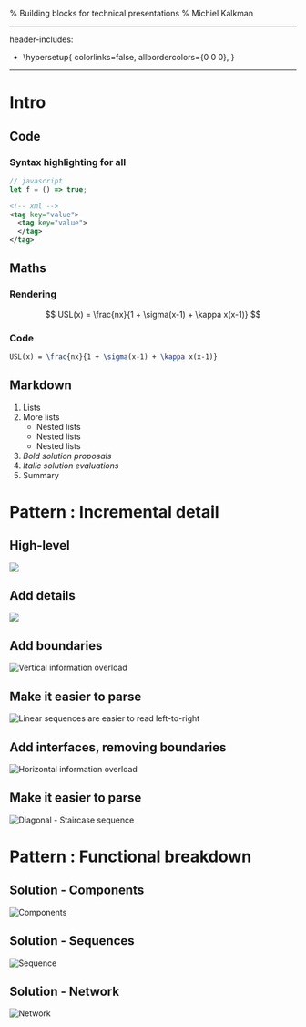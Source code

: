 % Building blocks for technical presentations
% Michiel Kalkman

---
header-includes:
  - \hypersetup{
            colorlinks=false,
            allbordercolors={0 0 0},
            }
---

# Intro

## Code

### Syntax highlighting for all

```javascript
// javascript
let f = () => true;
```

```xml
<!-- xml -->
<tag key="value">
  <tag key="value">
  </tag>
</tag>
```

## Maths

### Rendering

$$
USL(x) = \frac{nx}{1 + \sigma(x-1) + \kappa x(x-1)}
$$

### Code

```latex
USL(x) = \frac{nx}{1 + \sigma(x-1) + \kappa x(x-1)}
```

## Markdown

 1. Lists
 2. More lists
    * Nested lists
    * Nested lists
    * Nested lists
 3. *Bold solution proposals*
 4. _Italic solution evaluations_
 5. Summary

# Pattern : Incremental detail

## High-level

![](./out/pattern-001-001.png)

## Add details

![](./out/pattern-001-002.png)

## Add boundaries

![Vertical information overload](./out/pattern-001-003.png)

## Make it easier to parse

![Linear sequences are easier to read left-to-right](./out/pattern-001-004.png)

## Add interfaces, removing boundaries

![Horizontal information overload](./out/pattern-001-005.png)

## Make it easier to parse

![Diagonal - Staircase sequence](./out/pattern-001-006.png)

# Pattern : Functional breakdown

## Solution - Components

![Components](./out/pattern-002-001.png)

## Solution - Sequences

![Sequence](./out/pattern-002-002.png)

## Solution - Network

![Network](./out/pattern-002-003.png)




